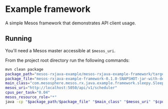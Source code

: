 # Example framework

A simple Mesos framework that demonstrates API client usage.

## Running

You'll need a Mesos master accessible at `$mesos_uri`.

From the project root directory run the following commands:

```bash
mvn clean package
package_path="mesos-rxjava-example/mesos-rxjava-example-framework/target"
package_file="mesos-rxjava-example-framework-0.1.0-SNAPSHOT-jar-with-dependencies.jar"
main_class="com.mesosphere.mesos.rx.java.example.framework.sleepy.Sleepy"
mesos_uri="http://localhost:5050/api/v1/scheduler"
cpus_per_task="0.04"
mesos_resource_role="*"
java -cp "$package_path/$package_file" "$main_class" "$mesos_uri" "$cpus_per_task" "$mesos_resource_role"
```
